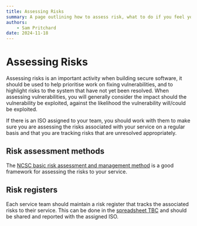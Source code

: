 ```yaml
---
title: Assessing Risks
summary: A page outlining how to assess risk, what to do if you feel you are unable to mitigate an issue, and how to record risks.
authors:
    - Sam Pritchard
date: 2024-11-18
---
```


# Assessing Risks
Assessing risks is an important activity when building secure software, it should be used to help prioritise work on fixing vulnerabilities, and to highlight risks to the system that have not yet been resolved. When assessing vulnerabilities, you will generally consider the impact should the vulnerability be exploited, against the likelihood the vulnerability will/could be exploited.

If there is an ISO assigned to your team, you should work with them to make sure you are assessing the risks associated with your service on a regular basis and that you are tracking risks that are unresolved appropriately.


## Risk assessment methods
The [NCSC basic risk assessment and management method](https://www.ncsc.gov.uk/collection/risk-management/a-basic-risk-assessment-and-management-method) is a good framework for assessing the risks to your service.


## Risk registers
Each service team should maintain a risk register that tracks the associated risks to their service. This can be done in the [spreadsheet TBC]() and should be shared and reported with the assigned ISO.
